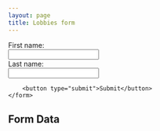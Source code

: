 ```yaml
---
layout: page
title: Lobbies form
---
```


<section class="jsonify">
    <form>
        <label for="fname">First name:</label><br>
        <input type="text" id="fname" name="fname"><br>
        <label for="lname">Last name:</label><br>
        <input type="text" id="lname" name="lname"><br>

        <button type="submit">Submit</button>
    </form>
</section>

<div class="results">
    <h2>Form Data</h2>
    <pre></pre>
</div>

<script>
    function handleSubmit(event) {
        event.preventDefault();

        const data = new FormData(event.target);

        const formJSON = Object.fromEntries(data.entries());

        // // for multi-selects, we need special handling
        // formJSON.snacks = data.getAll('snacks');

        const results = document.querySelector('.results pre');
        results.innerText = JSON.stringify(formJSON, null, 2);
    }

    const form = document.querySelector('.jsonify');
    form.addEventListener('submit', handleSubmit);
</script>
